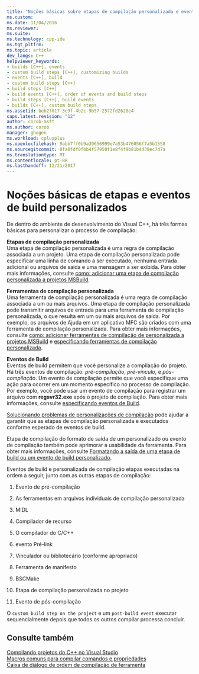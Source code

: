 ```yaml
---
title: "Noções básicas sobre etapas de compilação personalizada e eventos de Build | Microsoft Docs"
ms.custom: 
ms.date: 11/04/2016
ms.reviewer: 
ms.suite: 
ms.technology: cpp-ide
ms.tgt_pltfrm: 
ms.topic: article
dev_langs: C++
helpviewer_keywords:
- builds [C++], events
- custom build steps [C++], customizing builds
- events [C++], build
- custom build steps [C++]
- build steps [C++]
- build events [C++], order of events and build steps
- build steps [C++], build events
- builds [C++], custom build steps
ms.assetid: beb2f017-3e9f-4b2c-9b57-2572fd2628e4
caps.latest.revision: "12"
author: corob-msft
ms.author: corob
manager: ghogen
ms.workload: cplusplus
ms.openlocfilehash: 9abb7ff0b9a39656999e7a53b476056f7a5b1558
ms.sourcegitcommit: 8fa8fdf0fbb4f57950f1e8f4f9b81b4d39ec7d7a
ms.translationtype: MT
ms.contentlocale: pt-BR
ms.lasthandoff: 12/21/2017
---
```

# <a name="understanding-custom-build-steps-and-build-events"></a>Noções básicas de etapas e eventos de build personalizados
De dentro do ambiente de desenvolvimento do Visual C++, há três formas básicas para personalizar o processo de compilação:  
  
 **Etapas de compilação personalizada**  
 Uma etapa de compilação personalizada é uma regra de compilação associada a um projeto. Uma etapa de compilação personalizada pode especificar uma linha de comando a ser executado, nenhuma entrada adicional ou arquivos de saída e uma mensagem a ser exibida. Para obter mais informações, consulte [como: adicionar uma etapa de compilação personalizada a projetos MSBuild](../build/how-to-add-a-custom-build-step-to-msbuild-projects.md).  
  
 **Ferramentas de compilação personalizada**  
 Uma ferramenta de compilação personalizada é uma regra de compilação associada a um ou mais arquivos. Uma etapa de compilação personalizada pode transmitir arquivos de entrada para uma ferramenta de compilação personalizada, o que resulta em um ou mais arquivos de saída. Por exemplo, os arquivos de Ajuda em um aplicativo MFC são criados com uma ferramenta de compilação personalizada. Para obter mais informações, consulte [como: adicionar ferramentas de compilação de personalizada a projetos MSBuild](../build/how-to-add-custom-build-tools-to-msbuild-projects.md) e [especificando ferramentas de compilação personalizada](../ide/specifying-custom-build-tools.md).  
  
 **Eventos de Build**  
 Eventos de build permitem que você personalize a compilação do projeto. Há três eventos de compilação: *pré-compilação*, *pré-vínculo*, e *pós-compilação*. Um evento de compilação permite que você especifique uma ação para ocorrer em um momento específico no processo de compilação. Por exemplo, você pode usar um evento de compilação para registrar um arquivo com **regsvr32.exe** após o projeto de compilação. Para obter mais informações, consulte [especificando eventos de Build](../ide/specifying-build-events.md).  
  
 [Solucionando problemas de personalizações de compilação](../ide/troubleshooting-build-customizations.md) pode ajudar a garantir que as etapas de compilação personalizada e executados conforme esperado de eventos de build.  
  
 Etapa de compilação do formato de saída de um personalizado ou evento de compilação também pode aprimorar a usabilidade da ferramenta. Para obter mais informações, consulte [Formatando a saída de uma etapa de build ou um evento de build personalizado](../ide/formatting-the-output-of-a-custom-build-step-or-build-event.md).  
  
 Eventos de build e personalizada de compilação etapas executadas na ordem a seguir, junto com as outras etapas de compilação:  
  
1.  Evento de pré-compilação  
  
2.  As ferramentas em arquivos individuais de compilação personalizada  
  
3.  MIDL  
  
4.  Compilador de recurso  
  
5.  O compilador do C/C++  
  
6.  evento Pré-link  
  
7.  Vinculador ou bibliotecário (conforme apropriado)  
  
8.  Ferramenta de manifesto  
  
9. BSCMake  
  
10. Etapa de compilação personalizada no projeto  
  
11. Evento de pós-compilação  
  
 O `custom build step on the project` e um `post-build event` executar sequencialmente depois que todos os outros compilar processa concluir.  
  
## <a name="see-also"></a>Consulte também  
 [Compilando projetos do C++ no Visual Studio](../ide/building-cpp-projects-in-visual-studio.md)   
 [Macros comuns para compilar comandos e propriedades](../ide/common-macros-for-build-commands-and-properties.md)   
 [Caixa de diálogo de ordem de compilação de ferramenta](http://msdn.microsoft.com/en-us/6204c5b1-7ce9-4948-9ff6-0268642ee14c)